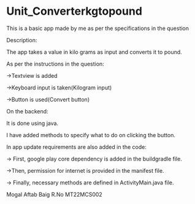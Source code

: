# Unit_Converterkgtopound
This is a basic app made by me as per the specifications in the question

Description:

The app takes a value in kilo grams as input and converts it to pound.

As per the instructions in the question:

->Textview is added

->Keyboard input is taken(Kilogram input)

->Button is used(Convert button)


On the backend:

It is done using java.

I have added methods to specify what to do on clicking the button.

In app update requirements are also added in the code:

-> First, google play core dependency is added in the buildgradle file.

->Then, permission for internet is provided in the manifest file.

-> Finally, necessary methods are defined in ActivityMain.java file.

Mogal Aftab Baig R.No MT22MCS002

